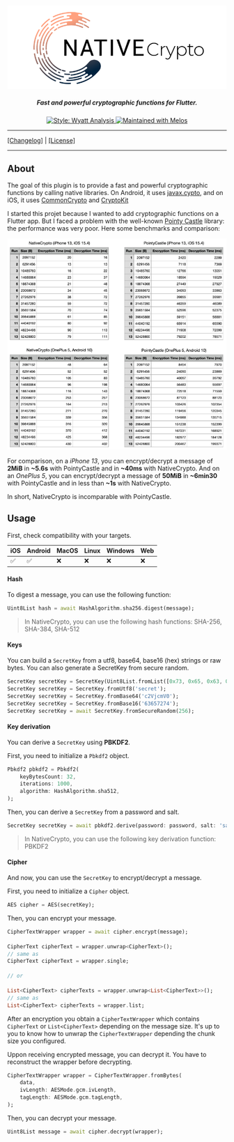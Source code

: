 <p align="center">
<img width="700px" src="resources/native_crypto.png" style="background-color: rgb(255,255,255)">
<h5 align="center">Fast and powerful cryptographic functions for Flutter.</h5>
</p>

<p align="center">
<a href="https://git.wyatt-studio.fr/Wyatt-FOSS/wyatt-packages/src/branch/master/packages/wyatt_analysis">
<img src="https://img.shields.io/badge/Style-Wyatt%20Analysis-blue.svg?style=flat-square" alt="Style: Wyatt Analysis" />
</a>

<a href="https://github.com/invertase/melos">
<img src="https://img.shields.io/badge/Maintained%20with-melos-f700ff.svg?style=flat-square" alt="Maintained with Melos" />
</a>
</p>

---

[[Changelog]](./CHANGELOG.md) | [[License]](./LICENSE)

---

## About

The goal of this plugin is to provide a fast and powerful cryptographic functions by calling native libraries. On Android, it uses [javax.cypto](https://developer.android.com/reference/javax/crypto/package-summary), and on iOS, it uses [CommonCrypto](https://opensource.apple.com/source/CommonCrypto/) and [CryptoKit](https://developer.apple.com/documentation/cryptokit/)

I started this projet because I wanted to add cryptographic functions on a Flutter app. But I faced a problem with the well-known [Pointy Castle](https://pub.dev/packages/pointycastle) library: the performance was very poor. Here some benchmarks and comparison:

![](resources/benchmarks.png)

For comparison, on a *iPhone 13*, you can encrypt/decrypt a message of **2MiB** in **~5.6s** with PointyCastle and in **~40ms** with NativeCrypto. And on an *OnePlus 5*, you can encrypt/decrypt a message of **50MiB** in **~6min30** with PointyCastle and in less than **~1s** with NativeCrypto.

In short, NativeCrypto is incomparable with PointyCastle.

## Usage

First, check compatibility with your targets.

| iOS | Android | MacOS | Linux | Windows | Web |
| --- | ------- | ----- | ----- | ------- | --- |
| ✅  | ✅      | ❌     | ❌     | ❌      | ❌  |

#### Hash

To digest a message, you can use the following function:

```dart
Uint8List hash = await HashAlgorithm.sha256.digest(message);
```

> In NativeCrypto, you can use the following hash functions: SHA-256, SHA-384, SHA-512

#### Keys

You can build a `SecretKey` from a utf8, base64, base16 (hex) strings or raw bytes. You can also generate a SecretKey from secure random.

```dart
SecretKey secretKey = SecretKey(Uint8List.fromList([0x73, 0x65, 0x63, 0x72, 0x65, 0x74]));
SecretKey secretKey = SecretKey.fromUtf8('secret');
SecretKey secretKey = SecretKey.fromBase64('c2VjcmV0');
SecretKey secretKey = SecretKey.fromBase16('63657274');
SecretKey secretKey = await SecretKey.fromSecureRandom(256);
```

#### Key derivation

You can derive a `SecretKey` using **PBKDF2**.

First, you need to initialize a `Pbkdf2` object.

```dart
Pbkdf2 pbkdf2 = Pbkdf2(
    keyBytesCount: 32,
    iterations: 1000,
    algorithm: HashAlgorithm.sha512,
);
```

Then, you can derive a `SecretKey` from a password and salt.

```dart
SecretKey secretKey = await pbkdf2.derive(password: password, salt: 'salt');
```

> In NativeCrypto, you can use the following key derivation function: PBKDF2

#### Cipher

And now, you can use the `SecretKey` to encrypt/decrypt a message.

First, you need to initialize a `Cipher` object.

```dart
AES cipher = AES(secretKey);
```

Then, you can encrypt your message.

```dart
CipherTextWrapper wrapper = await cipher.encrypt(message);

CipherText cipherText = wrapper.unwrap<CipherText>();
// same as
CipherText cipherText = wrapper.single;

// or

List<CipherText> cipherTexts = wrapper.unwrap<List<CipherText>>();
// same as
List<CipherText> cipherTexts = wrapper.list;
```

After an encryption you obtain a `CipherTextWrapper` which contains `CipherText` or `List<CipherText>` depending on the message size. It's up to you to know how to unwrap the `CipherTextWrapper` depending the chunk size you configured.

Uppon receiving encrypted message, you can decrypt it.
You have to reconstruct the wrapper before decrypting.

```dart
CipherTextWrapper wrapper = CipherTextWrapper.fromBytes(
    data,
    ivLength: AESMode.gcm.ivLength,
    tagLength: AESMode.gcm.tagLength,
);
```

Then, you can decrypt your message.

```dart
Uint8List message = await cipher.decrypt(wrapper);
```